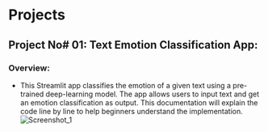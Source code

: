 # **Projects**

## **Project No# 01: Text Emotion Classification App:**
### **Overview:**
  - This Streamlit app classifies the emotion of a given text using a pre-trained deep-learning model. The app allows users to input text and get an emotion classification as output. This documentation will explain the code line by line to help beginners understand the implementation.
![Screenshot_1](https://github.com/user-attachments/assets/8493c56f-9ec5-48f2-be22-8129240570d8)
